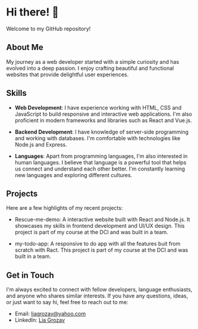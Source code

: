 # Hi there! 👋

Welcome to my GitHub repository!

## About Me
 My journey as a web developer started with a simple curiosity and has evolved into a deep passion. I enjoy crafting beautiful and functional websites that provide delightful user experiences.

## Skills

- **Web Development**: I have experience working with HTML, CSS and JavaScript to build responsive and interactive web applications. I'm also proficient in modern frameworks and libraries such as React and Vue.js.

- **Backend Development**: I have knowledge of server-side programming and working with databases. I'm comfortable with technologies like Node.js and Express.

- **Languages**: Apart from programming languages, I'm also interested in human languages. I believe that language is a powerful tool that helps us connect and understand each other better. I'm constantly learning new languages and exploring different cultures.

## Projects

Here are a few highlights of my recent projects:

- Rescue-me-demo: A interactive website built with React and Node.js. It showcases my skills in frontend development and UI/UX design. This project is part of my course at the DCI and was built in a team.

- my-todo-app: A responsive to do app with all the features buit from scratch with Ract. This project is part of my course at the DCI and was built in a team.

## Get in Touch

I'm always excited to connect with fellow developers, language enthusiasts, and anyone who shares similar interests. If you have any questions, ideas, or just want to say hi, feel free to reach out to me:

- Email: [liagrozav@yahoo.com](mailto:liagrozav@yahoo.com)
- LinkedIn: [Lia Grozav](https://www.linkedin.com/in/lia-grozav)
